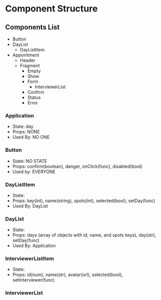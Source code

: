 # Component Structure
## Components List
  - Button
  - DayList
    - DayListItem
  - Appointment
    - Header
    - Fragment
      - Empty
      - Show
      - Form
        - InterviewerList
      - Confirm
      - Status
      - Error



### Application
 - State: day
 - Props: NONE
 - Used By: NO ONE

### Button
  - State: NO STATE
  - Props: confirm(boolean), danger, onClick(func), disabled(bool)
  - Used by: EVERYONE
  
### DayListItem
 - State:
 - Props: key(int), name(string), spots(int), selected(bool), setDay(func) 
 - Used By: DayList
 
### DayList
  - State:
  - Props: days (array of objects with id, name, and spots keys), day(str), setDay(func)
  - Used By: Application

### InterviewerListItem
  - State:
  - Props: id(num), name(str), avatar(url), selected(bool), setInterviewer(func)

### InterviewerList